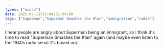 ```yaml
---
types: ["micro"]
date: 2025-07-11T15:04:31-04:00
tags: ["Superman","Superman Smashes the Klan","immigration","radio"]
---
```

I hear people are angry about Superman being an immigrant, so I think it's time to read "Superman Smashes the Klan" again (and maybe even listen to the 1940s radio serial it's based on).
